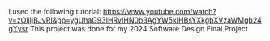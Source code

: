 I used the following tutorial: https://www.youtube.com/watch?v=zOljIjBJvRI&pp=ygUhaG93IHRvIHN0b3AgYW5kIHBsYXkgbXVzaWMgb24gYysr
This project was done for my 2024 Software Design Final Project

